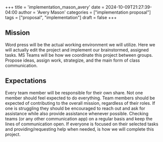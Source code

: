 +++
title = 'implementation_mason_avery'
date = 2024-10-09T21:27:39-04:00
author = 'Avery Mason'
categories = ["implementation proposal"]
tags = ["proposal", "implementation"]
draft = false
+++

## Mission
Word press will be the actual working environment we will utilize. Here we will actually edit the project and implement our brainstormed, assigned tasks. MS Teams will be how we coordinate this project between groups. Propose ideas, assign work, strategize, and the main form of class communication.

## Expectations
Every team member will be responsible for their own share. Not one member should feel expected to do everything. Team members should be expected of contributing to the overall mission, regardless of their roles. If one is struggling they should be encouraged to reach out and ask for assistance while also provide assistance whenever possible. Checking teams (or any other communication app) on a regular basis and keep the lines of communication open. If everyone is focused on their selected tasks and providing/requesting help when needed, is how we will complete this project. 